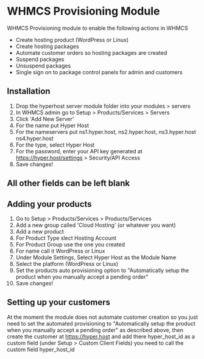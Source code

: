 
# WHMCS Provisioning Module
WHMCS Provisioning module to enable the following actions in WHMCS

- Create hosting product (WordPress or Linux)
- Create hosting packages
- Automate customer orders so hosting packages are created
- Suspend packages
- Unsuspend packages
- Single sign on to package control panels for admin and customers

## Installation

1. Drop the hyperhost server module folder into your modules > servers 
2. In WHMCS admin go to Setup > Products/Services > Servers
3. Click 'Add New Server'
4. For the name put Hyper Host
5. For the nameservers put ns1.hyper.host, ns2.hyper.host, ns3.hyper.host ns4.hyper.host
6. For the type, select Hyper Host
7. For the password, enter your API key generated at https://hyper.host/settings > Security/API Access
8. Save changes!

## All other fields can be left blank 

## Adding your products

1. Go to Setup > Products/Services > Products/Services
2. Add a new group called 'Cloud Hosting' (or whatever you want)
3. Add a new product
4. For Product Type slect Hosting Account
5. For Product Group use the one you created
6. For name call it WordPress or Linux
7. Under Module Settings, Select Hyper Host as the Module Name
8. Select the platform (WordPress or Linux)
9. Set the products auto provisioning option to "Automatically setup the product when you manually accept a pending order"
10. Save changes!

## Setting up your customers

At the moment the module does not automate customer creation so you just need to set the automated provisioning to "Automatically setup the product when you manually accept a pending order" as described above, then create the customer at https://hyper.host and add there hyper_host_id as a custom field (under Setup > Custom Client Fields) you need to call the custom field hyper_host_id
